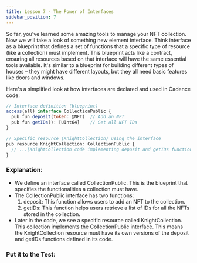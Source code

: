 ```yaml
---
title: Lesson 7 - The Power of Interfaces
sidebar_position: 7
---
```


So far, you've learned some amazing tools to manage your NFT collection. Now we will take a look of something new element interface. Think interface as a blueprint that defines a set of functions that a specific type of resource (like a collection) must implement. This blueprint acts like a contract, ensuring all resources based on that interface will have the same essential tools available. It's similar to a blueprint for building different types of houses – they might have different layouts, but they all need basic features like doors and windows.

Here's a simplified look at how interfaces are declared and used in Cadence code:

```jsx
// Interface definition (blueprint)
access(all) interface CollectionPublic {
  pub fun deposit(token: @NFT)  // Add an NFT
  pub fun getIDs(): [UInt64]    // Get all NFT IDs
}

// Specific resource (KnightCollection) using the interface
pub resource KnightCollection: CollectionPublic {
  // ...[KnightCollection code implementing deposit and getIDs functions]...
}

```

### **Explanation:**

- We define an interface called CollectionPublic. This is the blueprint that specifies the functionalities a collection must have.
- The CollectionPublic interface has two functions:
  1. deposit: This function allows users to add an NFT to the collection.
  2. getIDs: This function helps users retrieve a list of IDs for all the NFTs stored in the collection.
- Later in the code, we see a specific resource called KnightCollection. This collection implements the CollectionPublic interface. This means the KnightCollection resource must have its own versions of the deposit and getIDs functions defined in its code.

### **Put it to the Test:**
